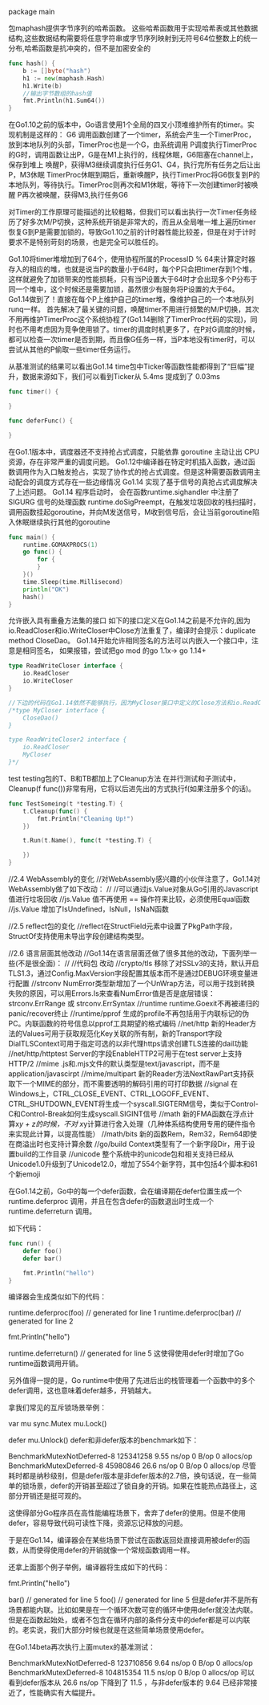 package main


包maphash提供字节序列的哈希函数。
这些哈希函数用于实现哈希表或其他数据结构,这些数据结构需要将任意字符串或字节序列映射到无符号64位整数上的统一分布,哈希函数是抗冲突的，但不是加密安全的
```go
func hash() {
	b := []byte("hash")
	h1 := new(maphash.Hash)
	h1.Write(b)
	//输出字节数组的hash值
	fmt.Println(h1.Sum64())
}
```
在Go1.10之前的版本中，Go语言使用1个全局的四叉小顶堆维护所有的timer。实现机制是这样的：
G6 调用函数创建了一个timer，系统会产生一个TimerProc，放到本地队列的头部，TimerProc也是一个G，由系统调用
P调度执行TimerProc的G时，调用函数让出P，G是在M1上执行的，线程休眠，G6阻塞在channel上，保存到堆上
唤醒P，获得M3继续调度执行任务G1、G4，执行完所有任务之后让出P，M3休眠
TimerProc休眠到期后，重新唤醒P，执行TimerProc将G6恢复到P的本地队列，等待执行。TimerProc则再次和M1休眠，等待下一次创建timer时被唤醒
P再次被唤醒，获得M3,执行任务G6

对Timer的工作原理可能描述的比较粗略，但我们可以看出执行一次Timer任务经历了好多次M/P切换，这种系统开销是非常大的，而且从全局唯一堆上遍历timer恢复G到P是需要加锁的，导致Go1.10之前的计时器性能比较差，但是在对于计时要求不是特别苛刻的场景，也是完全可以胜任的。

Go1.10将timer堆增加到了64个，使用协程所属的ProcessID % 64来计算定时器存入的相应的堆，也就是说当P的数量小于64时，每个P只会把timer存到1个堆，这样就避免了加锁带来的性能损耗，只有当P设置大于64时才会出现多个P分布于同一个堆中，这个时候还是需要加锁，虽然很少有服务将P设置的大于64。
Go1.14做到了！直接在每个P上维护自己的timer堆，像维护自己的一个本地队列runq一样。
首先解决了最关键的问题，唤醒timer不用进行频繁的M/P切换，其次不用再维护TimerProc这个系统协程了(Go1.14删除了TimerProc代码的实现)，同时也不用考虑因为竞争使用锁了。timer的调度时机更多了，在P对G调度的时候，都可以检查一次timer是否到期，而且像G任务一样，当P本地没有timer时，可以尝试从其他的P偷取一些timer任务运行。

从基准测试的结果可以看出Go1.14 time包中Ticker等函数性能都得到了“巨幅”提升，数据来源如下，我们可以看到Ticker从 5.4ms 提成到了 0.03ms
```go
func timer() {

}

func deferFunc() {

}
```
在Go1.1版本中，调度器还不支持抢占式调度，只能依靠 goroutine 主动让出 CPU 资源，存在非常严重的调度问题。
Go1.12中编译器在特定时机插入函数，通过函数调用作为入口触发抢占，实现了协作式的抢占式调度。但是这种需要函数调用主动配合的调度方式存在一些边缘情况
Go1.14 实现了基于信号的真抢占式调度解决了上述问题。
Go1.14 程序启动时， 会在函数runtime.sighandler 中注册了 SIGURG 信号的处理函数 runtime.doSigPreempt，在触发垃圾回收的栈扫描时，调用函数挂起goroutine，并向M发送信号，M收到信号后，会让当前goroutine陷入休眠继续执行其他的goroutine
```go
func main() {
	runtime.GOMAXPROCS(1)
	go func() {
		for {
		}
	}()
	time.Sleep(time.Millisecond)
	println("OK")
	hash()
}
```
允许嵌入具有重叠方法集的接口
如下的接口定义在Go1.14之前是不允许的,因为io.ReadCloser和io.WriteCloser中Close方法重复了，编译时会提示：duplicate method CloseDao。
Go1.14开始允许相同签名的方法可以内嵌入一个接口中，注意是相同签名，
如果报错，尝试把go mod 的go 1.1x-> go 1.14+
```go
type ReadWriteCloser interface {
	io.ReadCloser
	io.WriteCloser
}

//下边的代码在Go1.14依然不能够执行，因为MyCloser接口中定义的Close方法和io.ReadCloser接口定义的Close方法的签名不同。
/*type MyCloser interface {
	CloseDao()
}

type ReadWriteCloser2 interface {
	io.ReadCloser
	MyCloser
}*/
```
test
testing包的T、B和TB都加上了Cleanup方法
在并行测试和子测试中，Cleanup(f func())非常有用，它将以后进先出的方式执行f(如果注册多个的话)。
```go
func TestSomeing(t *testing.T) {
	t.Cleanup(func() {
		fmt.Println("Cleaning Up!")
	})

	t.Run(t.Name(), func(t *testing.T) {

	})
}
```
//2.4 WebAssembly的变化
//对WebAssembly感兴趣的小伙伴注意了，Go1.14对WebAssembly做了如下改动：
//
//可以通过js.Value对象从Go引用的Javascript值进行垃圾回收
//js.Value 值不再使用 == 操作符来比较，必须使用Equal函数
//js.Value 增加了IsUndefined，IsNull，IsNaN函数

//2.5 reflect包的变化
//reflect在StructField元素中设置了PkgPath字段，StructOf支持使用未导出字段创建结构类型。

//2.6 语言层面其他改动
//Go1.14在语言层面还做了很多其他的改动，下面列举一些(不是很全面)：
//
//代码包	改动
//crypto/tls	移除了对SSLv3的支持，默认开启TLS1.3，通过Config.MaxVersion字段配置其版本而不是通过DEBUG环境变量进行配置
//strconv	NumError类型新增加了一个UnWrap方法，可以用于找到转换失败的原因，可以用Errors.Is来查看NumError值是否是底层错误：strconv.ErrRange 或 strconv.ErrSyntax
//runtime	runtime.Goexit不再被递归的panic/recover终止
//runtime/pprof	生成的profile不再包括用于内联标记的伪PC。内联函数的符号信息以pprof工具期望的格式编码
//net/http	新的Header方法的Values可用于获取规范化Key关联的所有制，新的Transport字段DialTLSContext可用于指定可选的以非代理https请求创建TLS连接的dail功能
//net/http/httptest	Server的字段EnableHTTP2可用于在test server上支持HTTP/2
//mime	.js和.mjs文件的默认类型是text/javascript，而不是application/javascirpt
//mime/multipart	新的Reader方法NextRawPart支持获取下一个MIME的部分，而不需要透明的解码引用的可打印数据
//signal	在Windows上，CTRL_CLOSE_EVENT、CTRL_LOGOFF_EVENT、CTRL_SHUTDOWN_EVENT将生成一个syscall.SIGTERM信号，类似于Control-C和Control-Break如何生成syscall.SIGINT信号
//math	新的FMA函数在浮点计算x*y + z的时候，不对 x*y计算进行舍入处理（几种体系结构使用专用的硬件指令来实现此计算，以提高性能）
//math/bits	新的函数Rem，Rem32，Rem64即使在商溢出时也支持计算余数
//go/build	Context类型有了一个新字段Dir，用于设置build的工作目录
//unicode	整个系统中的unicode包和相关支持已经从Unicode1.0升级到了Unicode12.0，增加了554个新字符，其中包括4个脚本和61个新emoji

在Go1.14之前，Go中的每一个defer函数，会在编译期在defer位置生成一个 runtime.deferproc 调用，并且在包含defer的函数退出时生成一个 runtime.deferreturn 调用。

如下代码：
```go
func run() {
    defer foo()
    defer bar()

    fmt.Println("hello")
}
```
编译器会生成类似如下的代码：

runtime.deferproc(foo) // generated for line 1
runtime.deferproc(bar) // generated for line 2

fmt.Println("hello")

runtime.deferreturn() // generated for line 5
这使得使用defer时增加了Go runtime函数调用开销。

另外值得一提的是，Go runtime中使用了先进后出的栈管理着一个函数中的多个defer调用，这也意味着defer越多，开销越大。

拿我们常见的互斥锁场景举例：

var mu sync.Mutex
mu.Lock()

defer mu.Unlock()
defer和非defer版本的benchmark如下：

BenchmarkMutexNotDeferred-8 	125341258    9.55 ns/op	       0 B/op	       0 allocs/op
BenchmarkMutexDeferred-8    	45980846     26.6 ns/op	       0 B/op	       0 allocs/op
尽管耗时都是纳秒级别，但是defer版本是非defer版本的2.7倍，换句话说，在一些简单的锁场景，defer的开销甚至超过了锁自身的开销。如果在性能热点路径上，这部分开销还是挺可观的。

这使得部分Go程序员在高性能编程场景下，舍弃了defer的使用。但是不使用defer，容易导致代码可读性下降，资源忘记释放的问题。

于是在Go1.14，编译器会在某些场景下尝试在函数返回处直接调用被defer的函数，从而使得使用defer的开销就像一个常规函数调用一样。

还拿上面那个例子举例，编译器将生成如下的代码：

fmt.Println("hello")

bar() // generated for line 5
foo() // generated for line 5
但是defer并不是所有场景都能内联。比如如果是在一个循环次数可变的循环中使用defer就没法内联。但是在函数起始处，或者不包含在循环内部的条件分支中的defer都是可以内联的。老实说，我们大部分时候也就是在这些简单场景使用defer。

在Go1.14beta再次执行上面mutex的基准测试：

BenchmarkMutexNotDeferred-8 	123710856    9.64 ns/op	       0 B/op	       0 allocs/op
BenchmarkMutexDeferred-8    	104815354    11.5 ns/op	       0 B/op	       0 allocs/op
可以看到defer版本从 26.6 ns/op 下降到了 11.5 ，与非defer版本的 9.64 已经非常接近了，性能确实有大幅提升。
